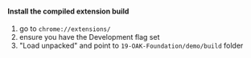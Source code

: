 #### Install the compiled extension build

1. go to `chrome://extensions/`
2. ensure you have the Development flag set
3. "Load unpacked" and point to `19-OAK-Foundation/demo/build` folder